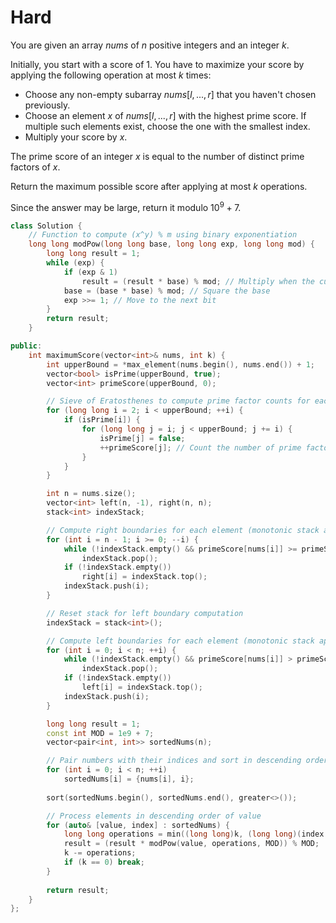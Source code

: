 # Hard

You are given an array $nums$ of $n$ positive integers and an integer $k$.

Initially, you start with a score of $1$. You have to maximize your score by applying the following operation at most $k$ times:

- Choose any non-empty subarray $nums[l, ..., r]$ that you haven't chosen previously.
- Choose an element $x$ of $nums[l, ..., r]$ with the highest prime score. If multiple such elements exist, choose the one with the smallest index.
- Multiply your score by $x$.

The prime score of an integer $x$ is equal to the number of distinct prime factors of $x$.

Return the maximum possible score after applying at most $k$ operations.

Since the answer may be large, return it modulo $10^9 + 7$.

```cpp
class Solution {
    // Function to compute (x^y) % m using binary exponentiation
    long long modPow(long long base, long long exp, long long mod) {
        long long result = 1;
        while (exp) {
            if (exp & 1)
                result = (result * base) % mod; // Multiply when the current bit is set
            base = (base * base) % mod; // Square the base
            exp >>= 1; // Move to the next bit
        }
        return result;
    }

public:
    int maximumScore(vector<int>& nums, int k) {
        int upperBound = *max_element(nums.begin(), nums.end()) + 1;
        vector<bool> isPrime(upperBound, true);
        vector<int> primeScore(upperBound, 0);

        // Sieve of Eratosthenes to compute prime factor counts for each number
        for (long long i = 2; i < upperBound; ++i) {
            if (isPrime[i]) {
                for (long long j = i; j < upperBound; j += i) {
                    isPrime[j] = false;
                    ++primeScore[j]; // Count the number of prime factors
                }
            }
        }

        int n = nums.size();
        vector<int> left(n, -1), right(n, n);
        stack<int> indexStack;

        // Compute right boundaries for each element (monotonic stack approach)
        for (int i = n - 1; i >= 0; --i) {
            while (!indexStack.empty() && primeScore[nums[i]] >= primeScore[nums[indexStack.top()]])
                indexStack.pop();
            if (!indexStack.empty())
                right[i] = indexStack.top();
            indexStack.push(i);
        }

        // Reset stack for left boundary computation
        indexStack = stack<int>();

        // Compute left boundaries for each element (monotonic stack approach)
        for (int i = 0; i < n; ++i) {
            while (!indexStack.empty() && primeScore[nums[i]] > primeScore[nums[indexStack.top()]])
                indexStack.pop();
            if (!indexStack.empty())
                left[i] = indexStack.top();
            indexStack.push(i);
        }

        long long result = 1;
        const int MOD = 1e9 + 7;
        vector<pair<int, int>> sortedNums(n);

        // Pair numbers with their indices and sort in descending order
        for (int i = 0; i < n; ++i)
            sortedNums[i] = {nums[i], i};
        
        sort(sortedNums.begin(), sortedNums.end(), greater<>());

        // Process elements in descending order of value
        for (auto& [value, index] : sortedNums) {
            long long operations = min((long long)k, (long long)(index - left[index]) * (right[index] - index));
            result = (result * modPow(value, operations, MOD)) % MOD;
            k -= operations;
            if (k == 0) break;
        }
        
        return result;
    }
};
```
